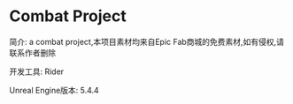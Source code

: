 # Combat Project

简介: a combat project,本项目素材均来自Epic Fab商城的免费素材,如有侵权,请联系作者删除

开发工具: Rider

Unreal Engine版本: 5.4.4